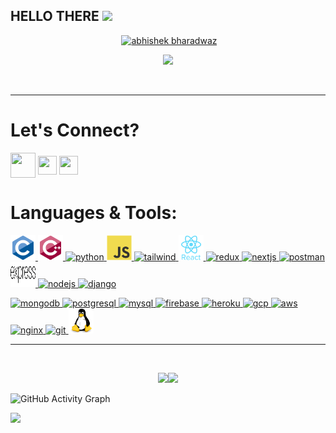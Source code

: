 ## HELLO THERE <img src="https://github.com/TheDudeThatCode/TheDudeThatCode/blob/master/Assets/Hi.gif" width="29px">

<p align="center"> <img width='170px' src="https://komarev.com/ghpvc/?username=4Marsha1&label=Profile%20views&color=1338BF&style=flat" alt="" />     <a href="https://drive.google.com/file/d/1DPGS1n2Li6y9QQyFpr7GPJJJjRb3vO7W/view?usp=sharing" target="blank"><img width="195px" src="https://img.shields.io/badge/Resume-ViewInDrive-brightgreen" alt="abhishek bharadwaz" /></a></p>

<p align="center"><img src="https://github-readme-streak-stats.herokuapp.com/?user=4Marsha1&theme=tokyonight&hide_border=true" /></p>

<br/>
<hr/>

# Let's Connect? 
<p align="left">
<a href="mailto:abhishekbharadwaz22@gmail.com" target="blank"><img align="center" width="40px" height="40px" src="https://img.icons8.com/color/48/000000/gmail-new.png"/></a>
<a href="https://www.linkedin.com/in/abhishek-bharadwaz-458993192/" target="blank"><img align="center" src="https://raw.githubusercontent.com/rahuldkjain/github-profile-readme-generator/master/src/images/icons/Social/linked-in-alt.svg" height="30px" width="30px" /></a>
<a href="https://www.leetcode.com/_Marsha1" target="blank"><img align="center" src="https://raw.githubusercontent.com/rahuldkjain/github-profile-readme-generator/master/src/images/icons/Social/leet-code.svg" height="30px" width="30px" /></a>
</p>

# Languages & Tools:  
<p align="left"> 
<a href="https://www.cprogramming.com/" target="_blank"> <img src="https://raw.githubusercontent.com/devicons/devicon/master/icons/c/c-original.svg" alt="c" width="40" height="40"/> </a> <a href="https://www.w3schools.com/cpp/" target="_blank"> <img src="https://raw.githubusercontent.com/devicons/devicon/master/icons/cplusplus/cplusplus-original.svg" alt="cplusplus" width="40" height="40"/> </a> <a href="https://www.python.org/" target="_blank"> <img src="https://github.com/rahuldkjain/github-profile-readme-generator/blob/master/src/images/icons/ProgrammingLanguages/python.svg" alt="python" width="40" height="40"/> </a><a href="https://developer.mozilla.org/en-US/docs/Web/JavaScript" target="_blank"> <img src="https://raw.githubusercontent.com/devicons/devicon/master/icons/javascript/javascript-original.svg" alt="javascript" width="40" height="40"/> </a><a href="https://tailwindcss.com" target="_blank"> <img src="https://github.com/rahuldkjain/github-profile-readme-generator/blob/master/src/images/icons/FrontendDevelopment/tailwind.svg" alt="tailwind" width="40" height="40"/> </a><a href="https://reactjs.org/" target="_blank"> <img src="https://raw.githubusercontent.com/devicons/devicon/master/icons/react/react-original-wordmark.svg" alt="react" width="40" height="40"/> </a> <a href="https://redux.js.org/" target="_blank"> <img src="https://github.com/rahuldkjain/github-profile-readme-generator/blob/master/src/images/icons/FrontendDevelopment/redux.svg" alt="redux" width="40" height="40"/> </a> <a href="https://nextjs.org/" target="_blank"> <img src="https://github.com/rahuldkjain/github-profile-readme-generator/blob/master/src/images/icons/StaticSiteGenerators/nextjs.svg" alt="nextjs" width="40" height="40"/> </a> <a href="https://learning.postman.com/docs/getting-started/introduction/" target="_blank"> <img src="https://github.com/rahuldkjain/github-profile-readme-generator/blob/master/src/images/icons/Software/postman.svg" alt="postman" width="40" height="40"/> </a> <a href="https://expressjs.com/" target="_blank"> <img src="https://github.com/rahuldkjain/github-profile-readme-generator/blob/master/src/images/icons/BackendDevelopment/express.svg" alt="express" width="40" height="40"/> </a><a href="https://nodejs.org/en/" target="_blank"> <img src="https://github.com/rahuldkjain/github-profile-readme-generator/blob/master/src/images/icons/BackendDevelopment/nodejs.svg" alt="nodejs" width="40" height="40"/> </a> <a href="https://www.djangoproject.com/" target="_blank"> <img src="https://github.com/rahuldkjain/github-profile-readme-generator/blob/master/src/images/icons/Framework/django.svg" alt="django" width="40" height="40"/> </a>
  
  <a href="https://www.mongodb.com/" target="_blank"> <img src="https://github.com/rahuldkjain/github-profile-readme-generator/blob/master/src/images/icons/Database/mongodb.svg" alt="mongodb" width="40" height="40"/> </a><a href="https://www.postgresql.org/" target="_blank"> <img src="https://github.com/rahuldkjain/github-profile-readme-generator/blob/master/src/images/icons/Database/postgresql.svg" alt="postgresql" width="40" height="40"/> </a><a href="https://www.mysql.com/" target="_blank"> <img src="https://github.com/rahuldkjain/github-profile-readme-generator/blob/master/src/images/icons/Database/mysql.svg" alt="mysql" width="40" height="40"/> </a><a href="https://firebase.google.com/" target="_blank"> <img src="https://github.com/rahuldkjain/github-profile-readme-generator/blob/master/src/images/icons/BaaS/firebase.svg" alt="firebase" width="40" height="40"/> </a>  <a href="https://heroku.com/" target="_blank"> <img src="https://github.com/rahuldkjain/github-profile-readme-generator/blob/master/src/images/icons/BaaS/heroku.svg" alt="heroku" width="40" height="40"/> </a><a href="https://cloud.google.com/" target="_blank"> <img src="https://github.com/rahuldkjain/github-profile-readme-generator/blob/master/src/images/icons/Devops/gcp.svg" alt="gcp" width="40" height="40"/> </a><a href="https://aws.amazon.com/" target="_blank"> <img src="https://github.com/rahuldkjain/github-profile-readme-generator/blob/master/src/images/icons/Devops/aws.svg" alt="aws" width="40" height="40"/> </a><a href="https://www.nginx.com/" target="_blank"> <img src="https://github.com/rahuldkjain/github-profile-readme-generator/blob/master/src/images/icons/BackendDevelopment/nginx.svg" alt="nginx" width="40" height="40"/> </a><a href="https://git-scm.com/" target="_blank"> <img src="https://www.vectorlogo.zone/logos/git-scm/git-scm-icon.svg" alt="git" width="40" height="40"/> </a> <a href="https://www.linux.org/" target="_blank"> <img src="https://raw.githubusercontent.com/devicons/devicon/master/icons/linux/linux-original.svg" alt="linux" width="40" height="40"/> </a>
  
</p>
<hr/>
<br/>

<p align="center"><img src="https://github-readme-stats.vercel.app/api?username=4Marsha1&count_private=true&include_all_commits=false&show_icons=true&theme=tokyonight&hide_border=true" /><img src="https://github-readme-stats.vercel.app/api/top-langs/?username=4Marsha1&layout=compact&show_icons=true&theme=tokyonight&langs_count=10&hide_border=true"  /></p>

![GitHub Activity Graph](https://activity-graph.herokuapp.com/graph?username=4Marsha1&theme=react-dark&area=true&hide_border=true)  

<a href="https://github.com/404"><img src="https://user-images.githubusercontent.com/73097560/115834477-dbab4500-a447-11eb-908a-139a6edaec5c.gif"></a>
